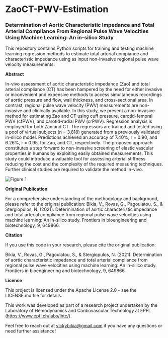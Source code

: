 # ZaoCT-PWV-Estimation
### Determination of Aortic Characteristic Impedance and Total Arterial Compliance From Regional Pulse Wave Velocities Using Machine Learning: An in-silico Study

This repository contains Python scripts for training and testing machine learning regression methods to estimate total arterial compiance and characteristic impedance using as input non-invasive regional pulse wave velocity measurements.

**Abstract**

In-vivo assessment of aortic characteristic impedance (Zao) and total arterial compliance (CT) has been hampered by the need for either invasive or inconvenient and expensive methods to access simultaneous recordings of aortic pressure and flow, wall thickness, and cross-sectional area. In contrast, regional pulse wave velocity (PWV) measurements are non-invasive and clinically available. In this study, we present a non-invasive method for estimating Zao and CT using cuff pressure, carotid-femoral PWV (cfPWV), and carotid-radial PWV (crPWV). Regression analysis is employed for both Zao and CT. The regressors are trained and tested using a pool of virtual subjects (n = 3,818) generated from a previously validated in-silico model. Predictions achieved an accuracy of 7.40%, r = 0.90, and 6.26%, r = 0.95, for Zao, and CT, respectively. The proposed approach constitutes a step forward to non-invasive screening of elastic vascular properties in humans by exploiting easily obtained measurements. This study could introduce a valuable tool for assessing arterial stiffness reducing the cost and the complexity of the required measuring techniques. Further clinical studies are required to validate the method in-vivo.


![Figure 1](https://github.com/Vicbi/ZaoCT-PWV-Estimation/assets/10075123/486178c2-4253-42d0-95b3-b12ae96d8f75)


**Original Publication**

For a comprehensive understanding of the methodology and background, please refer to the original publication: Bikia, V., Rovas, G., Pagoulatou, S., & Stergiopulos, N. (2021). Determination of aortic characteristic impedance and total arterial compliance from regional pulse wave velocities using machine learning: An in-silico study. Frontiers in bioengineering and biotechnology, 9, 649866.

**Citation**

If you use this code in your research, please cite the original publication:

Bikia, V., Rovas, G., Pagoulatou, S., & Stergiopulos, N. (2021). Determination of aortic characteristic impedance and total arterial compliance from regional pulse wave velocities using machine learning: An in-silico study. Frontiers in bioengineering and biotechnology, 9, 649866.

**License**

This project is licensed under the Apache License 2.0 - see the LICENSE.md file for details.

This work was developed as part of a research project undertaken by the Laboratory of Hemodynamics and Cardiovascular Technology at EPFL (https://www.epfl.ch/labs/lhtc/).

Feel free to reach out at vickybikia@gmail.com if you have any questions or need further assistance!
